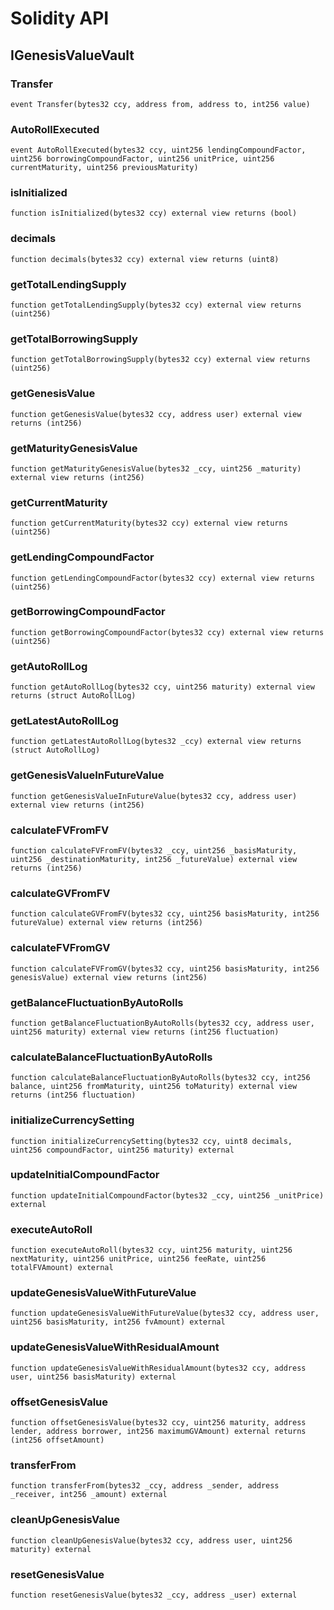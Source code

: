 # Solidity API

## IGenesisValueVault

### Transfer

```solidity
event Transfer(bytes32 ccy, address from, address to, int256 value)
```

### AutoRollExecuted

```solidity
event AutoRollExecuted(bytes32 ccy, uint256 lendingCompoundFactor, uint256 borrowingCompoundFactor, uint256 unitPrice, uint256 currentMaturity, uint256 previousMaturity)
```

### isInitialized

```solidity
function isInitialized(bytes32 ccy) external view returns (bool)
```

### decimals

```solidity
function decimals(bytes32 ccy) external view returns (uint8)
```

### getTotalLendingSupply

```solidity
function getTotalLendingSupply(bytes32 ccy) external view returns (uint256)
```

### getTotalBorrowingSupply

```solidity
function getTotalBorrowingSupply(bytes32 ccy) external view returns (uint256)
```

### getGenesisValue

```solidity
function getGenesisValue(bytes32 ccy, address user) external view returns (int256)
```

### getMaturityGenesisValue

```solidity
function getMaturityGenesisValue(bytes32 _ccy, uint256 _maturity) external view returns (int256)
```

### getCurrentMaturity

```solidity
function getCurrentMaturity(bytes32 ccy) external view returns (uint256)
```

### getLendingCompoundFactor

```solidity
function getLendingCompoundFactor(bytes32 ccy) external view returns (uint256)
```

### getBorrowingCompoundFactor

```solidity
function getBorrowingCompoundFactor(bytes32 ccy) external view returns (uint256)
```

### getAutoRollLog

```solidity
function getAutoRollLog(bytes32 ccy, uint256 maturity) external view returns (struct AutoRollLog)
```

### getLatestAutoRollLog

```solidity
function getLatestAutoRollLog(bytes32 _ccy) external view returns (struct AutoRollLog)
```

### getGenesisValueInFutureValue

```solidity
function getGenesisValueInFutureValue(bytes32 ccy, address user) external view returns (int256)
```

### calculateFVFromFV

```solidity
function calculateFVFromFV(bytes32 _ccy, uint256 _basisMaturity, uint256 _destinationMaturity, int256 _futureValue) external view returns (int256)
```

### calculateGVFromFV

```solidity
function calculateGVFromFV(bytes32 ccy, uint256 basisMaturity, int256 futureValue) external view returns (int256)
```

### calculateFVFromGV

```solidity
function calculateFVFromGV(bytes32 ccy, uint256 basisMaturity, int256 genesisValue) external view returns (int256)
```

### getBalanceFluctuationByAutoRolls

```solidity
function getBalanceFluctuationByAutoRolls(bytes32 ccy, address user, uint256 maturity) external view returns (int256 fluctuation)
```

### calculateBalanceFluctuationByAutoRolls

```solidity
function calculateBalanceFluctuationByAutoRolls(bytes32 ccy, int256 balance, uint256 fromMaturity, uint256 toMaturity) external view returns (int256 fluctuation)
```

### initializeCurrencySetting

```solidity
function initializeCurrencySetting(bytes32 ccy, uint8 decimals, uint256 compoundFactor, uint256 maturity) external
```

### updateInitialCompoundFactor

```solidity
function updateInitialCompoundFactor(bytes32 _ccy, uint256 _unitPrice) external
```

### executeAutoRoll

```solidity
function executeAutoRoll(bytes32 ccy, uint256 maturity, uint256 nextMaturity, uint256 unitPrice, uint256 feeRate, uint256 totalFVAmount) external
```

### updateGenesisValueWithFutureValue

```solidity
function updateGenesisValueWithFutureValue(bytes32 ccy, address user, uint256 basisMaturity, int256 fvAmount) external
```

### updateGenesisValueWithResidualAmount

```solidity
function updateGenesisValueWithResidualAmount(bytes32 ccy, address user, uint256 basisMaturity) external
```

### offsetGenesisValue

```solidity
function offsetGenesisValue(bytes32 ccy, uint256 maturity, address lender, address borrower, int256 maximumGVAmount) external returns (int256 offsetAmount)
```

### transferFrom

```solidity
function transferFrom(bytes32 _ccy, address _sender, address _receiver, int256 _amount) external
```

### cleanUpGenesisValue

```solidity
function cleanUpGenesisValue(bytes32 ccy, address user, uint256 maturity) external
```

### resetGenesisValue

```solidity
function resetGenesisValue(bytes32 _ccy, address _user) external
```


